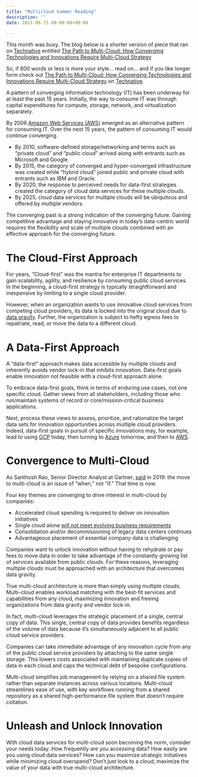 ```yaml
---
title: "Multicloud Summer Reading"
description: ''
date: 2021-06-15 00:00:00+00:00

---
```


This month was busy. The blog below is a shorter version of piece that ran on [Technative](https://technative.io/the-path-to-multi-cloud-how-converging-technologies-and-innovations-require-multi-cloud-strategy/) entitled [The Path to Multi-Cloud: How Converging Technologies and Innovations Require Multi-Cloud Strategy](https://technative.io/the-path-to-multi-cloud-how-converging-technologies-and-innovations-require-multi-cloud-strategy/)

So, if 800 words or less is more your style… read on… and if you like longer form check out [The Path to Multi-Cloud: How Converging Technologies and Innovations Require Multi-Cloud Strategy](https://technative.io/the-path-to-multi-cloud-how-converging-technologies-and-innovations-require-multi-cloud-strategy/) on [Technative](https://technative.io/the-path-to-multi-cloud-how-converging-technologies-and-innovations-require-multi-cloud-strategy/).

A pattern of converging information technology (IT) has been underway for at least the past 15 years. Initially, the way to consume IT was through capital expenditures for compute, storage, network, and virtualization separately.

By 2006 [Amazon Web Services (AWS)](https://aws.amazon.com/about-aws/) emerged as an alternative pattern for consuming IT. Over the next 15 years, the pattern of consuming IT would continue converging.

* By 2010, software-defined storage/networking and terms such as “private cloud” and “public cloud” arrived along with entrants such as Microsoft and Google.
* By 2015, the category of converged and hyper-converged infrastructure was created while “hybrid cloud” joined public and private cloud with entrants such as IBM and Oracle.
* By 2020, the response to perceived needs for data-first strategies created the category of cloud data services for these multiple clouds.
* By 2025, cloud data services for multiple clouds will be ubiquitous and offered by multiple vendors.

The converging past is a strong indication of the converging future. Gaining competitive advantage and staying innovative in today’s data-centric world requires the flexibility and scale of multiple clouds combined with an effective approach for the converging future.

The Cloud-First Approach
========================

For years, “Cloud-first” was the mantra for enterprise IT departments to gain scalability, agility, and resilience by consuming public cloud services. In the beginning, a cloud-first strategy is typically straightforward and inexpensive by limiting to a single cloud provider.

However, when an organization wants to use innovative cloud services from competing cloud providers, its data is locked into the original cloud due to [data gravity](https://www.factioninc.com/blog/data-gravity-as-the-center-of-your-multi-cloud-universe/). Further, the organization is subject to hefty egress fees to repatriate, read, or move the data to a different cloud.

A Data-First Approach
=====================

A “data-first” approach makes data accessible by multiple clouds and inherently avoids vendor lock-in that inhibits innovation. Data-first goals enable innovation not feasible with a cloud-first approach alone.

To embrace data-first goals, think in terms of enduring use cases, not one specific cloud. Gather views from all stakeholders, including those who run/maintain systems of record or core/mission-critical business applications.

Next, process these views to assess, prioritize, and rationalize the target data sets for innovation opportunities across multiple cloud providers. Indeed, data-first goals in pursuit of specific innovations may, for example, lead to using [GCP](https://cloud.google.com/bigquery/) today, then turning to [Azure](https://azure.microsoft.com/en-us/services/synapse-analytics/) tomorrow, and then to [AWS](https://aws.amazon.com/redshift/).

Convergence to Multi-Cloud
==========================

As Santhosh Rao, Senior Director Analyst at Gartner, [said](https://www.gartner.com/smarterwithgartner/modernize-it-infrastructure-in-a-hybrid-world/) in 2019: the move to multi-cloud is an issue of “when,” not “if.” That time is now. 

Four key themes are converging to drive interest in multi-cloud by companies: 

* Accelerated cloud spending is required to deliver on innovation initiatives
* Single cloud alone [will not meet evolving business requirements](https://info.flexera.com/CM-REPORT-State-of-the-Cloud)
* Consolidation and/or decommissioning of legacy data centers continues
* Advantageous placement of essential company data is challenging

Companies want to unlock innovation without having to rehydrate or pay fees to move data in order to take advantage of the constantly growing list of services available from public clouds. For these reasons, leveraging multiple clouds must be approached with an architecture that overcomes data gravity.

True multi-cloud architecture is more than simply using multiple clouds. Multi-cloud enables workload matching with the best-fit services and capabilities from any cloud, maximizing innovation and freeing organizations from data gravity and vendor lock-in. 

In fact, multi-cloud leverages the strategic placement of a single, central copy of data. This single, central copy of data provides benefits regardless of the volume of data because it’s simultaneously adjacent to all public cloud service providers.

Companies can take immediate advantage of any innovation cycle from any of the public cloud service providers by attaching to the same single storage. This lowers costs associated with maintaining duplicate copies of data in each cloud and caps the technical debt of bespoke configurations.

Multi-cloud simplifies job management by relying on a shared file system rather than separate instances across various locations. Multi-cloud streamlines ease of use, with key workflows running from a shared repository as a shared high-performance file system that doesn’t require collation. 

Unleash and Unlock Innovation
=============================

With cloud data services for multi-cloud soon becoming the norm, consider your needs today. How frequently are you accessing data? How easily are you using cloud data services? How can you maximize strategic initiatives while minimizing cloud overspend? Don’t just look to a cloud; maximize the value of your data with true multi-cloud architecture.

